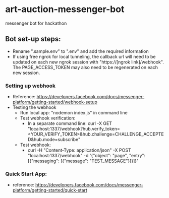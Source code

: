 # art-auction-messenger-bot
messenger bot for hackathon 

## Bot set-up steps:
- Rename ".sample.env" to ".env" and add the required information
- If using free ngrok for local tunneling, the callback url will need to be updated on each new ngrok session with "https://[ngrok link]/webhook". The PAGE_ACCESS_TOKEN may also need to be regenerated on each new session.
### Setting up webhook
- Reference: https://developers.facebook.com/docs/messenger-platform/getting-started/webhook-setup
- Testing the webhook
    - Run local app: "nodemon index.js" in command line
    - Test webhook verification:
        - In a separate command line: 
        curl -X GET "localhost:1337/webhook?hub.verify_token=<YOUR_VERIFY_TOKEN>&hub.challenge=CHALLENGE_ACCEPTED&hub.mode=subscribe"
    - Test webhook:
        - curl -H "Content-Type: application/json" -X POST "localhost:1337/webhook" -d '{"object": "page", "entry": [{"messaging": [{"message": "TEST_MESSAGE"}]}]}'
### Quick Start App:
- reference: https://developers.facebook.com/docs/messenger-platform/getting-started/quick-start